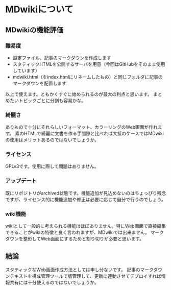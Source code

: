 # MDwikiについて

## MDwikiの機能評価

### 難易度
- 設定ファイル、記事のマークダウンを作成します
- スタティックHTMLを公開するサーバを用意（今回はGitHubをそのまま使用しています）
- mdwiki.html（をindex.htmlにリネームしたもの）と同じフォルダに記事のマークダウンを配置します

以上で使えます。ともかくすぐに始められるのが最大の利点と思います。
まとめたいトピックごとに分割も容易かな。

### 綺麗さ
ありもので十分にそれらしいフォーマット、カラーリングのWeb画面が作れます。
素のHTMLで綺麗に文書を作る手間隙と比べれば大抵のケースではMDwikiの使用はメリットあるのではないでしょうか。

### ライセンス
GPLv3です。使用に際して問題はありません。

### アップデート
既にリポジトリがarchived状態です。機能追加が見込めないのはちょっぴり残念ですが、ライセンス的に機能追加や修正は必要に応じて自分で行うのでしょう。

### wiki機能
wikiとして一般的に考えられる機能はほぼありません。特にWeb画面で直接編集できることがwikiの特徴と良く言われますが、MDwikiでは出来ません。
マークダウンを整形してWeb画面にするためと割り切りが必要と思います。

## 結論
スタティックなWeb画面作成方法としては申し分ないです。
記事のマークダウンテキストを構成管理ツールで版管理して、更新に連動させてデプロイすれば情報共有には十分使えるのではないでしょうか。
